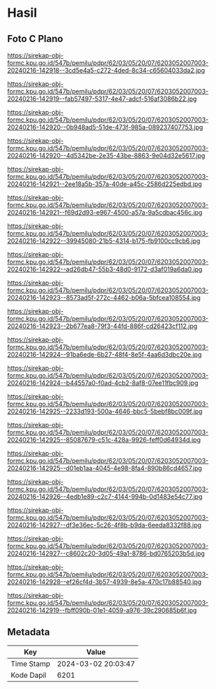 # Hasil

## Foto C Plano

https://sirekap-obj-formc.kpu.go.id/547b/pemilu/pdpr/62/03/05/20/07/6203052007003-20240216-142918--3cd5e4a5-c272-4ded-8c34-c65604033da2.jpg

https://sirekap-obj-formc.kpu.go.id/547b/pemilu/pdpr/62/03/05/20/07/6203052007003-20240216-142919--fab57497-5317-4e47-adcf-516af3086b22.jpg

https://sirekap-obj-formc.kpu.go.id/547b/pemilu/pdpr/62/03/05/20/07/6203052007003-20240216-142920--0b948ad5-51de-473f-985a-089237407753.jpg

https://sirekap-obj-formc.kpu.go.id/547b/pemilu/pdpr/62/03/05/20/07/6203052007003-20240216-142920--4d5342be-2e35-43be-8863-9e04d32e5617.jpg

https://sirekap-obj-formc.kpu.go.id/547b/pemilu/pdpr/62/03/05/20/07/6203052007003-20240216-142921--2ee18a5b-357a-40de-a45c-2586d225edbd.jpg

https://sirekap-obj-formc.kpu.go.id/547b/pemilu/pdpr/62/03/05/20/07/6203052007003-20240216-142921--f69d2d93-e967-4500-a57a-9a5cdbac456c.jpg

https://sirekap-obj-formc.kpu.go.id/547b/pemilu/pdpr/62/03/05/20/07/6203052007003-20240216-142922--39945080-21b5-4314-b175-fb9100cc9cb6.jpg

https://sirekap-obj-formc.kpu.go.id/547b/pemilu/pdpr/62/03/05/20/07/6203052007003-20240216-142922--ad26db47-55b3-48d0-9172-d3af019a6da0.jpg

https://sirekap-obj-formc.kpu.go.id/547b/pemilu/pdpr/62/03/05/20/07/6203052007003-20240216-142923--8573ad5f-272c-4462-b06a-5bfcea108554.jpg

https://sirekap-obj-formc.kpu.go.id/547b/pemilu/pdpr/62/03/05/20/07/6203052007003-20240216-142923--2b677ea8-79f3-44fd-886f-cd26423cf112.jpg

https://sirekap-obj-formc.kpu.go.id/547b/pemilu/pdpr/62/03/05/20/07/6203052007003-20240216-142924--91ba6ede-6b27-48f4-8e5f-4aa6d3dbc20e.jpg

https://sirekap-obj-formc.kpu.go.id/547b/pemilu/pdpr/62/03/05/20/07/6203052007003-20240216-142924--b44557a0-f0ad-4cb2-8af8-07ee11fbc909.jpg

https://sirekap-obj-formc.kpu.go.id/547b/pemilu/pdpr/62/03/05/20/07/6203052007003-20240216-142925--2233d193-500a-4646-bbc5-5bebf8bc009f.jpg

https://sirekap-obj-formc.kpu.go.id/547b/pemilu/pdpr/62/03/05/20/07/6203052007003-20240216-142925--85087679-c51c-428a-9926-feff0d64934d.jpg

https://sirekap-obj-formc.kpu.go.id/547b/pemilu/pdpr/62/03/05/20/07/6203052007003-20240216-142925--d01eb1aa-4045-4e98-8fa4-890b86cd4657.jpg

https://sirekap-obj-formc.kpu.go.id/547b/pemilu/pdpr/62/03/05/20/07/6203052007003-20240216-142926--4edb1e89-c2c7-4144-994b-0d1483e54c77.jpg

https://sirekap-obj-formc.kpu.go.id/547b/pemilu/pdpr/62/03/05/20/07/6203052007003-20240216-142927--df3e36ec-5c26-4f8b-b9da-6eeda8332f88.jpg

https://sirekap-obj-formc.kpu.go.id/547b/pemilu/pdpr/62/03/05/20/07/6203052007003-20240216-142927--c8602c20-3d05-49a1-8786-bd0765203b5d.jpg

https://sirekap-obj-formc.kpu.go.id/547b/pemilu/pdpr/62/03/05/20/07/6203052007003-20240216-142928--ef26cf4d-3b57-4939-8e5a-470c17b88540.jpg

https://sirekap-obj-formc.kpu.go.id/547b/pemilu/pdpr/62/03/05/20/07/6203052007003-20240216-142919--fbff090b-01e1-4059-a976-39c290685b6f.jpg


## Metadata

| Key        | Value               |
| ---------- | ------------------- |
| Time Stamp | 2024-03-02 20:03:47 |
| Kode Dapil | 6201                |



